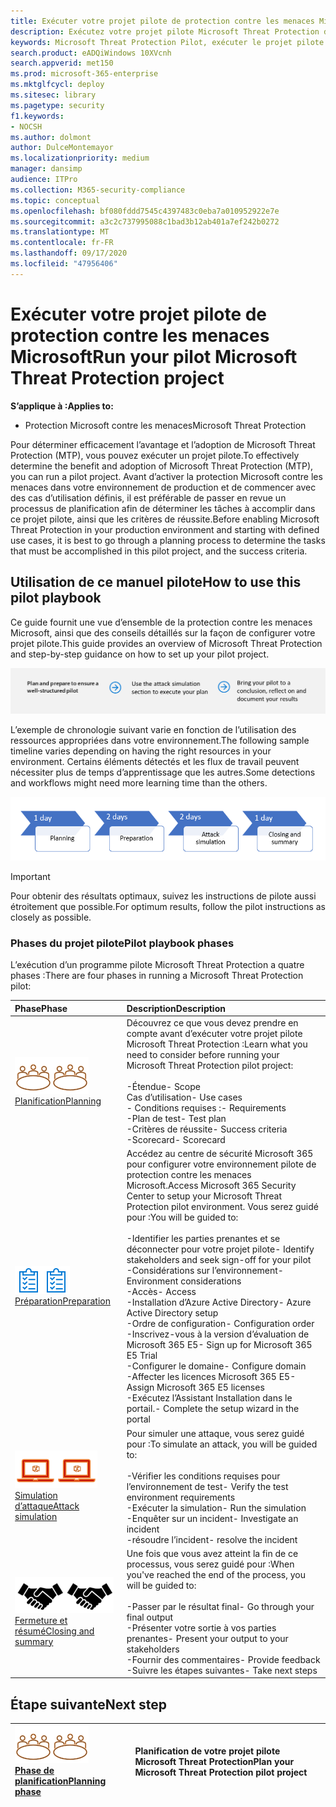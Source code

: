 ```yaml
---
title: Exécuter votre projet pilote de protection contre les menaces Microsoft
description: Exécutez votre projet pilote Microsoft Threat Protection dans production pour déterminer efficacement les avantages et l’adoption de Microsoft Threat Protection (MTP).
keywords: Microsoft Threat Protection Pilot, exécuter le projet pilote de protection contre les menaces Microsoft, évaluer la protection de Microsoft contre les menaces en production, projet pilote de protection contre les menaces Microsoft, protection contre la vulnérabilité, protection avancée contre les menaces, sécurité des entreprises, périphériques, appareil, identité, utilisateurs, données, applications, incidents, recherche et correction automatiques, chasse avancée
search.product: eADQiWindows 10XVcnh
search.appverid: met150
ms.prod: microsoft-365-enterprise
ms.mktglfcycl: deploy
ms.sitesec: library
ms.pagetype: security
f1.keywords:
- NOCSH
ms.author: dolmont
author: DulceMontemayor
ms.localizationpriority: medium
manager: dansimp
audience: ITPro
ms.collection: M365-security-compliance
ms.topic: conceptual
ms.openlocfilehash: bf080fddd7545c4397483c0eba7a010952922e7e
ms.sourcegitcommit: a3c2c737995088c1bad3b12ab401a7ef242b0272
ms.translationtype: MT
ms.contentlocale: fr-FR
ms.lasthandoff: 09/17/2020
ms.locfileid: "47956406"
---
```

# <a name="run-your-pilot-microsoft-threat-protection-project"></a><span data-ttu-id="87ac5-104">Exécuter votre projet pilote de protection contre les menaces Microsoft</span><span class="sxs-lookup"><span data-stu-id="87ac5-104">Run your pilot Microsoft Threat Protection project</span></span> 

<span data-ttu-id="87ac5-105">**S’applique à :**</span><span class="sxs-lookup"><span data-stu-id="87ac5-105">**Applies to:**</span></span>
- <span data-ttu-id="87ac5-106">Protection Microsoft contre les menaces</span><span class="sxs-lookup"><span data-stu-id="87ac5-106">Microsoft Threat Protection</span></span>

<span data-ttu-id="87ac5-107">Pour déterminer efficacement l’avantage et l’adoption de Microsoft Threat Protection (MTP), vous pouvez exécuter un projet pilote.</span><span class="sxs-lookup"><span data-stu-id="87ac5-107">To effectively determine the benefit and adoption of Microsoft Threat Protection (MTP), you can run a pilot project.</span></span> <span data-ttu-id="87ac5-108">Avant d’activer la protection Microsoft contre les menaces dans votre environnement de production et de commencer avec des cas d’utilisation définis, il est préférable de passer en revue un processus de planification afin de déterminer les tâches à accomplir dans ce projet pilote, ainsi que les critères de réussite.</span><span class="sxs-lookup"><span data-stu-id="87ac5-108">Before enabling Microsoft Threat Protection in your production environment and starting with defined use cases, it is best to go through a planning process to determine the tasks that must be accomplished in this pilot project, and the success criteria.</span></span> 


## <a name="how-to-use-this-pilot-playbook"></a><span data-ttu-id="87ac5-109">Utilisation de ce manuel pilote</span><span class="sxs-lookup"><span data-stu-id="87ac5-109">How to use this pilot playbook</span></span>

<span data-ttu-id="87ac5-110">Ce guide fournit une vue d’ensemble de la protection contre les menaces Microsoft, ainsi que des conseils détaillés sur la façon de configurer votre projet pilote.</span><span class="sxs-lookup"><span data-stu-id="87ac5-110">This guide provides an overview of Microsoft Threat Protection and step-by-step guidance on how to set up your pilot project.</span></span> 

![Phases de l’exécution d’un programme pilote Microsoft Threat Protection](../../media/pilotphases.png)

<span data-ttu-id="87ac5-112">L’exemple de chronologie suivant varie en fonction de l’utilisation des ressources appropriées dans votre environnement.</span><span class="sxs-lookup"><span data-stu-id="87ac5-112">The following sample timeline varies depending on having the right resources in your environment.</span></span> <span data-ttu-id="87ac5-113">Certains éléments détectés et les flux de travail peuvent nécessiter plus de temps d’apprentissage que les autres.</span><span class="sxs-lookup"><span data-stu-id="87ac5-113">Some detections and workflows might need more learning time than the others.</span></span>

![Exemple de chronologie dans l’exécution d’un programme pilote Microsoft Threat Protection](../../media/pilotimeline.png)

>[!IMPORTANT]
><span data-ttu-id="87ac5-115">Pour obtenir des résultats optimaux, suivez les instructions de pilote aussi étroitement que possible.</span><span class="sxs-lookup"><span data-stu-id="87ac5-115">For optimum results, follow the pilot instructions as closely as possible.</span></span>


### <a name="pilot-playbook-phases"></a><span data-ttu-id="87ac5-116">Phases du projet pilote</span><span class="sxs-lookup"><span data-stu-id="87ac5-116">Pilot playbook phases</span></span> 

<span data-ttu-id="87ac5-117">L’exécution d’un programme pilote Microsoft Threat Protection a quatre phases :</span><span class="sxs-lookup"><span data-stu-id="87ac5-117">There are four phases in running a Microsoft Threat Protection pilot:</span></span>

|<span data-ttu-id="87ac5-118">Phase</span><span class="sxs-lookup"><span data-stu-id="87ac5-118">Phase</span></span> | <span data-ttu-id="87ac5-119">Description</span><span class="sxs-lookup"><span data-stu-id="87ac5-119">Description</span></span> | 
|:-------|:-----|
| <span data-ttu-id="87ac5-120">![Planification](../../media/mtp/plan.png)</span><span class="sxs-lookup"><span data-stu-id="87ac5-120">![Planning](../../media/mtp/plan.png)</span></span><br>[<span data-ttu-id="87ac5-121">Planification</span><span class="sxs-lookup"><span data-stu-id="87ac5-121">Planning</span></span>](mtp-pilot-plan.md)| <span data-ttu-id="87ac5-122">Découvrez ce que vous devez prendre en compte avant d’exécuter votre projet pilote Microsoft Threat Protection :</span><span class="sxs-lookup"><span data-stu-id="87ac5-122">Learn what you need to consider before running your Microsoft Threat Protection pilot project:</span></span> <br><br><span data-ttu-id="87ac5-123">-Étendue</span><span class="sxs-lookup"><span data-stu-id="87ac5-123">- Scope</span></span> <br> <span data-ttu-id="87ac5-124">Cas d’utilisation</span><span class="sxs-lookup"><span data-stu-id="87ac5-124">- Use cases</span></span> <br><span data-ttu-id="87ac5-125">- Conditions requises :</span><span class="sxs-lookup"><span data-stu-id="87ac5-125">- Requirements</span></span> <br><span data-ttu-id="87ac5-126">-Plan de test</span><span class="sxs-lookup"><span data-stu-id="87ac5-126">- Test plan</span></span> <br> <span data-ttu-id="87ac5-127">-Critères de réussite</span><span class="sxs-lookup"><span data-stu-id="87ac5-127">- Success criteria</span></span> <br> <span data-ttu-id="87ac5-128">-Scorecard</span><span class="sxs-lookup"><span data-stu-id="87ac5-128">- Scorecard</span></span> 
| <span data-ttu-id="87ac5-129">![Préparation](../../media/prepare.png)</span><span class="sxs-lookup"><span data-stu-id="87ac5-129">![Preparation](../../media/prepare.png)</span></span> <br>[<span data-ttu-id="87ac5-130">Préparation</span><span class="sxs-lookup"><span data-stu-id="87ac5-130">Preparation</span></span>](mtp-evaluation.md)|  <span data-ttu-id="87ac5-131">Accédez au centre de sécurité Microsoft 365 pour configurer votre environnement pilote de protection contre les menaces Microsoft.</span><span class="sxs-lookup"><span data-stu-id="87ac5-131">Access Microsoft 365 Security Center to setup your Microsoft Threat Protection pilot  environment.</span></span> <span data-ttu-id="87ac5-132">Vous serez guidé pour :</span><span class="sxs-lookup"><span data-stu-id="87ac5-132">You will be guided to:</span></span><br><br><span data-ttu-id="87ac5-133">-Identifier les parties prenantes et se déconnecter pour votre projet pilote</span><span class="sxs-lookup"><span data-stu-id="87ac5-133">- Identify stakeholders and seek sign-off for your pilot</span></span> <br> <span data-ttu-id="87ac5-134">-Considérations sur l’environnement</span><span class="sxs-lookup"><span data-stu-id="87ac5-134">- Environment considerations</span></span> <br><span data-ttu-id="87ac5-135">-Accès</span><span class="sxs-lookup"><span data-stu-id="87ac5-135">- Access</span></span> <br><span data-ttu-id="87ac5-136">-Installation d’Azure Active Directory</span><span class="sxs-lookup"><span data-stu-id="87ac5-136">- Azure Active Directory setup</span></span> <br> <span data-ttu-id="87ac5-137">-Ordre de configuration</span><span class="sxs-lookup"><span data-stu-id="87ac5-137">- Configuration order</span></span> <br> <span data-ttu-id="87ac5-138">-Inscrivez-vous à la version d’évaluation de Microsoft 365 E5</span><span class="sxs-lookup"><span data-stu-id="87ac5-138">- Sign up for Microsoft 365 E5 Trial</span></span> <br> <span data-ttu-id="87ac5-139">-Configurer le domaine</span><span class="sxs-lookup"><span data-stu-id="87ac5-139">- Configure domain</span></span> <br><span data-ttu-id="87ac5-140">-Affecter les licences Microsoft 365 E5</span><span class="sxs-lookup"><span data-stu-id="87ac5-140">- Assign Microsoft 365 E5 licenses</span></span> <br> <span data-ttu-id="87ac5-141">-Exécutez l’Assistant Installation dans le portail.</span><span class="sxs-lookup"><span data-stu-id="87ac5-141">- Complete the setup wizard in the portal</span></span>|
| <span data-ttu-id="87ac5-142">![Simulation d’attaque](../../media/mtp/run-sim.png)</span><span class="sxs-lookup"><span data-stu-id="87ac5-142">![Attack simulation](../../media/mtp/run-sim.png)</span></span> <br>[<span data-ttu-id="87ac5-143">Simulation d’attaque</span><span class="sxs-lookup"><span data-stu-id="87ac5-143">Attack simulation</span></span>](mtp-pilot-simulate.md) | <span data-ttu-id="87ac5-144">Pour simuler une attaque, vous serez guidé pour :</span><span class="sxs-lookup"><span data-stu-id="87ac5-144">To simulate an attack, you will be guided to:</span></span><br><br><span data-ttu-id="87ac5-145">-Vérifier les conditions requises pour l’environnement de test</span><span class="sxs-lookup"><span data-stu-id="87ac5-145">- Verify the test environment requirements</span></span> <br><span data-ttu-id="87ac5-146">-Exécuter la simulation</span><span class="sxs-lookup"><span data-stu-id="87ac5-146">-  Run the simulation</span></span> <br><span data-ttu-id="87ac5-147">-Enquêter sur un incident</span><span class="sxs-lookup"><span data-stu-id="87ac5-147">- Investigate an incident</span></span> <br><span data-ttu-id="87ac5-148">-résoudre l’incident</span><span class="sxs-lookup"><span data-stu-id="87ac5-148">- resolve the incident</span></span> 
| <span data-ttu-id="87ac5-149">![Fermeture et résumé](../../media/mtp/close.png)</span><span class="sxs-lookup"><span data-stu-id="87ac5-149">![Closing and summary](../../media/mtp/close.png)</span></span> <br>[<span data-ttu-id="87ac5-150">Fermeture et résumé</span><span class="sxs-lookup"><span data-stu-id="87ac5-150">Closing and summary</span></span>](mtp-pilot-close.md) | <span data-ttu-id="87ac5-151">Une fois que vous avez atteint la fin de ce processus, vous serez guidé pour :</span><span class="sxs-lookup"><span data-stu-id="87ac5-151">When you've reached the end of the process, you will be guided to:</span></span><br><br><span data-ttu-id="87ac5-152">-Passer par le résultat final</span><span class="sxs-lookup"><span data-stu-id="87ac5-152">- Go through your final output</span></span><br><span data-ttu-id="87ac5-153">-Présenter votre sortie à vos parties prenantes</span><span class="sxs-lookup"><span data-stu-id="87ac5-153">- Present your output to your stakeholders</span></span> <br><span data-ttu-id="87ac5-154">-Fournir des commentaires</span><span class="sxs-lookup"><span data-stu-id="87ac5-154">- Provide feedback</span></span> <br><span data-ttu-id="87ac5-155">-Suivre les étapes suivantes</span><span class="sxs-lookup"><span data-stu-id="87ac5-155">- Take next steps</span></span> 

## <a name="next-step"></a><span data-ttu-id="87ac5-156">Étape suivante</span><span class="sxs-lookup"><span data-stu-id="87ac5-156">Next step</span></span>
|<span data-ttu-id="87ac5-157">![Phase de planification](../../media/mtp/plan.png)</span><span class="sxs-lookup"><span data-stu-id="87ac5-157">![Planning phase](../../media/mtp/plan.png)</span></span> <br>[<span data-ttu-id="87ac5-158">Phase de planification</span><span class="sxs-lookup"><span data-stu-id="87ac5-158">Planning phase</span></span>](mtp-pilot-plan.md) | <span data-ttu-id="87ac5-159">Planification de votre projet pilote Microsoft Threat Protection</span><span class="sxs-lookup"><span data-stu-id="87ac5-159">Plan your Microsoft Threat Protection pilot project</span></span> 
|:-------|:-----|
